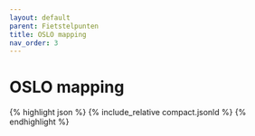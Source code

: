 ```yaml
---
layout: default
parent: Fietstelpunten
title: OSLO mapping
nav_order: 3
---
```


# OSLO mapping




{% highlight json %}
{% include_relative  compact.jsonld %}
{% endhighlight %}



